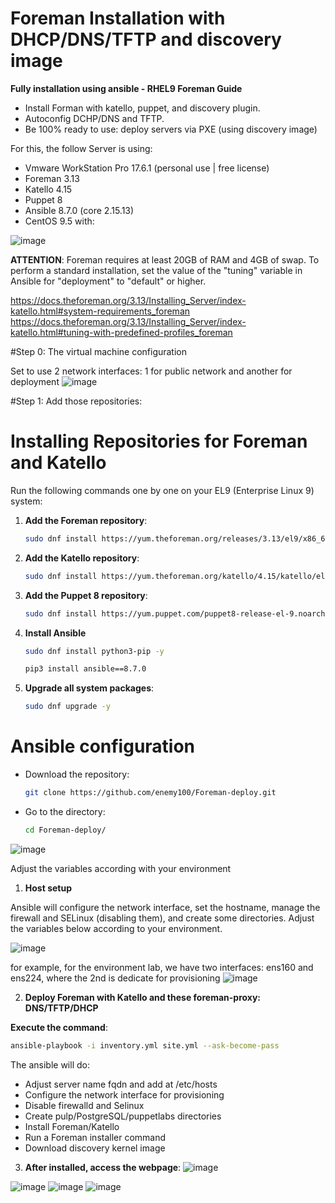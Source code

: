 # Foreman Installation with DHCP/DNS/TFTP and discovery image
**Fully installation using ansible - RHEL9 Foreman Guide**
- Install Forman with katello, puppet, and discovery plugin.
- Autoconfig DCHP/DNS and TFTP.
- Be 100% ready to use: deploy servers via PXE (using discovery image)

For this, the follow Server is using:

  -  Vmware WorkStation Pro 17.6.1 (personal use | free license)
  -  Foreman 3.13
  -  Katello 4.15
  -  Puppet 8
  -  Ansible 8.7.0 (core 2.15.13)
  -  CentOS 9.5 with:

![image](https://github.com/user-attachments/assets/88b79f6d-0263-4988-ba0a-3ead9b71eb90)

**ATTENTION**:
Foreman requires at least 20GB of RAM and 4GB of swap. To perform a standard installation, set the value of the "tuning" variable in Ansible for "deployment" to "default" or higher.

https://docs.theforeman.org/3.13/Installing_Server/index-katello.html#system-requirements_foreman
https://docs.theforeman.org/3.13/Installing_Server/index-katello.html#tuning-with-predefined-profiles_foreman

#Step 0: The virtual machine configuration

Set to use 2 network interfaces: 1 for public network and another for deployment 
![image](https://github.com/user-attachments/assets/6830e949-c907-444d-8ef5-e6590847b526)



#Step 1: Add those repositories:

# Installing Repositories for Foreman and Katello

Run the following commands one by one on your EL9 (Enterprise Linux 9) system:

1. **Add the Foreman repository**:
   ```bash
   sudo dnf install https://yum.theforeman.org/releases/3.13/el9/x86_64/foreman-release.rpm -y
2. **Add the Katello repository**:
   ```bash
   sudo dnf install https://yum.theforeman.org/katello/4.15/katello/el9/x86_64/katello-repos-latest.rpm -y
3. **Add the Puppet 8 repository**:
   ```bash
   sudo dnf install https://yum.puppet.com/puppet8-release-el-9.noarch.rpm -y
4. **Install Ansible**
   ```bash
   sudo dnf install python3-pip -y
   
   pip3 install ansible==8.7.0
4. **Upgrade all system packages**:
   ```bash
   sudo dnf upgrade -y

# Ansible configuration

  - Download the repository:
    ```bash
    git clone https://github.com/enemy100/Foreman-deploy.git
  - Go to the directory:
    ```bash
    cd Foreman-deploy/
![image](https://github.com/user-attachments/assets/7212c127-1f19-48fe-8c06-f972d278c0e2)


Adjust the variables according with your environment

1. **Host setup**

  Ansible will configure the network interface, set the hostname, manage the firewall and SELinux (disabling them), and create some directories.
  Adjust the variables below according to your environment.

![image](https://github.com/user-attachments/assets/1625124c-17ca-4106-a083-316953e88f78)


for example, for the environment lab, we have two interfaces: ens160 and ens224, where the 2nd is dedicate for provisioning
![image](https://github.com/user-attachments/assets/e2476c48-e772-4438-8a86-630db4c4c926)


2. **Deploy Foreman with Katello and these foreman-proxy: DNS/TFTP/DHCP**
  
  **Execute the command**:
  ```bash
  ansible-playbook -i inventory.yml site.yml --ask-become-pass
  ```
The ansible will do:

  - Adjust server name fqdn and add at /etc/hosts
  - Configure the network interface for provisioning
  - Disable firewalld and Selinux
  - Create pulp/PostgreSQL/puppetlabs directories
  - Install Foreman/Katello
  - Run a Foreman installer command
  - Download discovery kernel image



3. **After installed, access the webpage**:
   ![image](https://github.com/user-attachments/assets/1db3fa2b-7550-4854-93b3-fb24c2a2be63)


![image](https://github.com/user-attachments/assets/18668f4f-bbb9-463e-8bc1-8a09b6830db8)
![image](https://github.com/user-attachments/assets/d04cf410-38d5-4303-9cd8-2523382cfa40)
![image](https://github.com/user-attachments/assets/8b7bd19d-11ee-4e7b-aee1-b7c068b4fe02)















